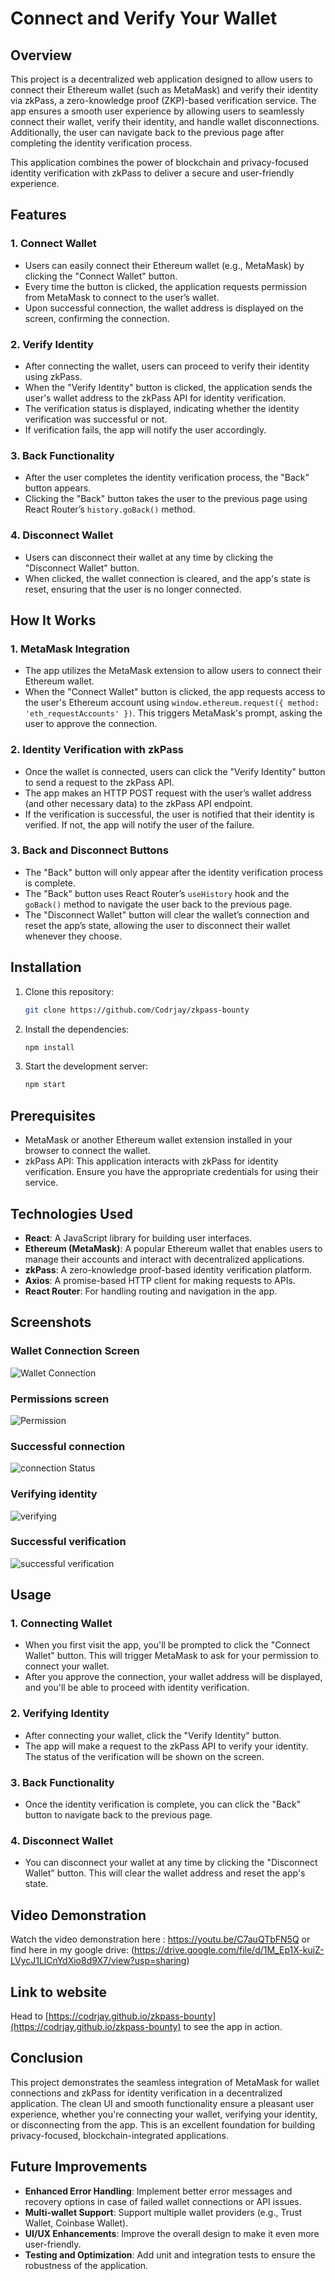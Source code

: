 
# Connect and Verify Your Wallet

## Overview
This project is a decentralized web application designed to allow users to connect their Ethereum wallet (such as MetaMask) and verify their identity via zkPass, a zero-knowledge proof (ZKP)-based verification service. The app ensures a smooth user experience by allowing users to seamlessly connect their wallet, verify their identity, and handle wallet disconnections. Additionally, the user can navigate back to the previous page after completing the identity verification process.

This application combines the power of blockchain and privacy-focused identity verification with zkPass to deliver a secure and user-friendly experience.

## Features
### 1. Connect Wallet
- Users can easily connect their Ethereum wallet (e.g., MetaMask) by clicking the "Connect Wallet" button.
- Every time the button is clicked, the application requests permission from MetaMask to connect to the user’s wallet.
- Upon successful connection, the wallet address is displayed on the screen, confirming the connection.

### 2. Verify Identity
- After connecting the wallet, users can proceed to verify their identity using zkPass.
- When the "Verify Identity" button is clicked, the application sends the user's wallet address to the zkPass API for identity verification.
- The verification status is displayed, indicating whether the identity verification was successful or not.
- If verification fails, the app will notify the user accordingly.

### 3. Back Functionality
- After the user completes the identity verification process, the "Back" button appears.
- Clicking the "Back" button takes the user to the previous page using React Router’s `history.goBack()` method.

### 4. Disconnect Wallet
- Users can disconnect their wallet at any time by clicking the "Disconnect Wallet" button.
- When clicked, the wallet connection is cleared, and the app's state is reset, ensuring that the user is no longer connected.

## How It Works
### 1. MetaMask Integration
- The app utilizes the MetaMask extension to allow users to connect their Ethereum wallet.
- When the "Connect Wallet" button is clicked, the app requests access to the user's Ethereum account using `window.ethereum.request({ method: 'eth_requestAccounts' })`. This triggers MetaMask's prompt, asking the user to approve the connection.

### 2. Identity Verification with zkPass
- Once the wallet is connected, users can click the "Verify Identity" button to send a request to the zkPass API.
- The app makes an HTTP POST request with the user’s wallet address (and other necessary data) to the zkPass API endpoint.
- If the verification is successful, the user is notified that their identity is verified. If not, the app will notify the user of the failure.

### 3. Back and Disconnect Buttons
- The "Back" button will only appear after the identity verification process is complete.
- The "Back" button uses React Router’s `useHistory` hook and the `goBack()` method to navigate the user back to the previous page.
- The "Disconnect Wallet" button will clear the wallet’s connection and reset the app’s state, allowing the user to disconnect their wallet whenever they choose.

## Installation
1. Clone this repository:

   ```bash
   git clone https://github.com/Codrjay/zkpass-bounty
   
   ```

2. Install the dependencies:

   ```bash
   npm install
   ```

3. Start the development server:

   ```bash
   npm start
   ```

## Prerequisites
- MetaMask or another Ethereum wallet extension installed in your browser to connect the wallet.
- zkPass API: This application interacts with zkPass for identity verification. Ensure you have the appropriate credentials for using their service.

## Technologies Used
- **React**: A JavaScript library for building user interfaces.
- **Ethereum (MetaMask)**: A popular Ethereum wallet that enables users to manage their accounts and interact with decentralized applications.
- **zkPass**: A zero-knowledge proof-based identity verification platform.
- **Axios**: A promise-based HTTP client for making requests to APIs.
- **React Router**: For handling routing and navigation in the app.

## Screenshots
### Wallet Connection Screen

![Wallet Connection](images/home-page.jpg)

### Permissions screen
![Permission](images/Permission.jpg)

### Successful connection
![connection Status](images/Successful-connection.jpg)

### Verifying identity
![verifying](images/Verifying-identity.jpg)

### Successful verification
![successful verification](images/Identity-verified-successfully.jpg)

## Usage
### 1. Connecting Wallet
- When you first visit the app, you'll be prompted to click the "Connect Wallet" button. This will trigger MetaMask to ask for your permission to connect your wallet.
- After you approve the connection, your wallet address will be displayed, and you'll be able to proceed with identity verification.

### 2. Verifying Identity
- After connecting your wallet, click the "Verify Identity" button.
- The app will make a request to the zkPass API to verify your identity. The status of the verification will be shown on the screen.

### 3. Back Functionality
- Once the identity verification is complete, you can click the "Back" button to navigate back to the previous page.

### 4. Disconnect Wallet
- You can disconnect your wallet at any time by clicking the "Disconnect Wallet" button. This will clear the wallet address and reset the app's state.

## Video Demonstration
Watch the video demonstration here : https://youtu.be/C7auQTbFN5Q or find here in my google drive: (https://drive.google.com/file/d/1M_Ep1X-kuiZ-LVycJ1LlCnYdXio8d9X7/view?usp=sharing)

## Link to website
Head to [https://codrjay.github.io/zkpass-bounty](https://codrjay.github.io/zkpass-bounty) to see the app in action.

## Conclusion
This project demonstrates the seamless integration of MetaMask for wallet connections and zkPass for identity verification in a decentralized application. The clean UI and smooth functionality ensure a pleasant user experience, whether you're connecting your wallet, verifying your identity, or disconnecting from the app. This is an excellent foundation for building privacy-focused, blockchain-integrated applications.

## Future Improvements
- **Enhanced Error Handling**: Implement better error messages and recovery options in case of failed wallet connections or API issues.
- **Multi-wallet Support**: Support multiple wallet providers (e.g., Trust Wallet, Coinbase Wallet).
- **UI/UX Enhancements**: Improve the overall design to make it even more user-friendly.
- **Testing and Optimization**: Add unit and integration tests to ensure the robustness of the application.


